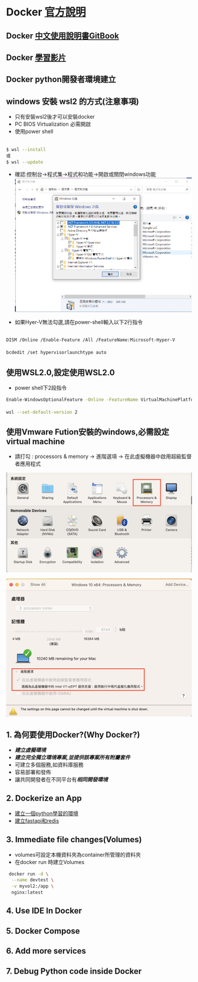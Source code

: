 # Docker [官方說明](https://docs.docker.com/guides/get-started/)

## Docker [中文使用說明書GitBook](https://philipzheng.gitbook.io/docker_practice)

## Docker [學習影片](https://www.simplilearn.com/tutorials/docker-tutorial)

## Docker python開發者環境建立

## windows 安裝 wsl2 的方式(注意事項)

- 只有安裝wsl2後才可以安裝docker
- PC BIOS Virtualization 必需開啟
- 使用power shell

```bash

$ wsl --install
或
$ wsl --update

```

- 確認:控制台->程式集->程式和功能->開啟或關閉windows功能
![省略](./images/pic1.png)

- 如果Hyer-V無法勾選,請在power-shell輸入以下2行指令

```bash

DISM /Online /Enable-Feature /All /FeatureName:Microsoft-Hyper-V

bcdedit /set hypervisorlaunchtype auto
```

## 使用WSL2.0,設定使用WSL2.0

- power shell下2段指令

```bash
Enable-WindowsOptionalFeature -Online -FeatureName VirtualMachinePlatform, Microsoft-Windows-Subsystem-Linux

wsl --set-default-version 2
```

## 使用Vmware Fution安裝的windows,必需設定virtual machine

- 請打勾 : processors & memory -> 進階選項 -> 在此虛擬機器中啟用超級監督者應用程式

![省略](./images/pic2.png)

![省略](./images/pic3.png)

## 1. 為何要使用Docker?(Why Docker?)

- ***建立虛擬環境***
- ***建立完全獨立環境專案,並提供該專案所有附屬套件***
- 可建立多個服務,如資料庫服務
- 容易部署和發佈
- 讓共同開發者在不同平台有***相同開發環境***
  
## 2. Dockerize an App

- [建立一個python學習的環境](./1.建立pyhton學習環境)
- [建立fastapi和redis](./2.建立fastapi和redis)

## 3. Immediate file changes(Volumes)

- volumes可設定本機資料夾為container所管理的資料夾
- 在docker run 時建立Volumes

```bash
 docker run -d \
  --name devtest \
  -v myvol2:/app \
  nginx:latest
```

## 4. Use IDE In Docker

## 5. Docker Compose

## 6. Add more services

## 7. Debug Python code inside Docker
